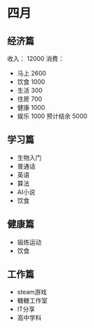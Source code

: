 # 四月
## 经济篇
收入： 12000
消费： 
- 马上 2600
- 饮食 1000
- 生活 300
- 住房 700
- 健康 1000
- 娱乐 1000
预计结余 5000

## 学习篇
- 生物入门
- 普通话
- 英语
- 算法
- AI小说
- 饮食
## 健康篇
- 锻炼运动
- 饮食

## 工作篇
- steam游戏
- 糖糖工作室
- IT分享
- 高中学科